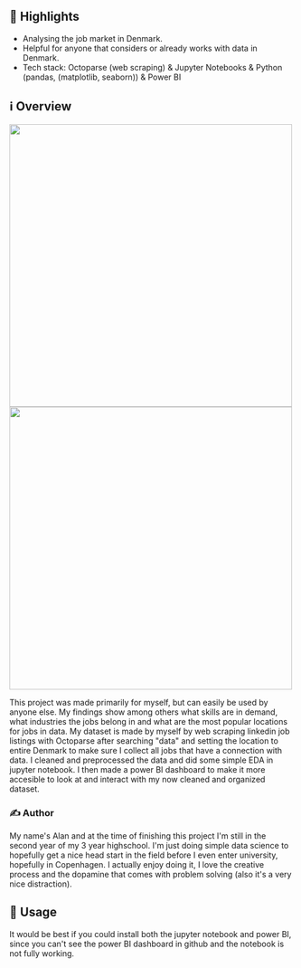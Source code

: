 ## 🌟 Highlights
- Analysing the job market in Denmark.
- Helpful for anyone that considers or already works with data in Denmark.
- Tech stack: Octoparse (web scraping) & Jupyter Notebooks & Python (pandas, (matplotlib, seaborn)) & Power BI 


## ℹ️ Overview
<img src="https://github.com/user-attachments/assets/3ed49e40-0c44-4bf1-b89f-0b9d26a84e35" width="500"/>
<img src="https://github.com/user-attachments/assets/c5020e82-fd4d-4a20-84d5-4034f7b8339e" width="500"/>




This project was made primarily for myself, but can easily be used by anyone else. My findings show among others what skills are in demand, what industries the jobs belong in and what are the most popular locations for jobs in data. My dataset is made by myself by web scraping linkedin job listings with Octoparse after searching "data" and setting the location to entire Denmark to make sure I collect all jobs that have a connection with data. I cleaned and preprocessed the data and did some simple EDA in jupyter notebook. I then made a power BI dashboard to make it more accesible to look at and interact with my now cleaned and organized dataset. 


### ✍️ Author

My name's Alan and at the time of finishing this project I'm still in the second year of my 3 year highschool. I'm just doing simple data science to hopefully get a nice head start in the field before I even enter university, hopefully in Copenhagen. I actually enjoy doing it, I love the creative process and the dopamine that comes with problem solving (also it's a very nice distraction).


## 🚀 Usage

It would be best if you could install both the jupyter notebook and power BI, since you can't see the power BI dashboard in github and the notebook is not fully working. 
